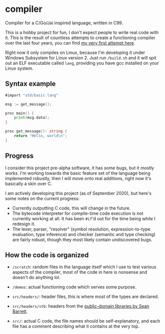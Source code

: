 # compiler
Compiler for a C/Go/Jai inspired language, written in C99.

This is a hobby project for fun, I don't expect people to write real code with it. This is the result of countless attempts to create a functioning compiler over the last four years, you can find [my very first attempt here](https://github.com/anthony-y/sail-lang).

Right now it only compiles on Linux, because I'm developing it under Windows Subsystem for Linux version 2. Just run `/build.sh` and it will spit out an ELF executable called `lang`, providing you have gcc installed on your Linux system.

## Syntax example

```go
#import "std/basic.lang"

msg := get_message();

proc main() {
	print(msg.data);
}

proc get_message(): string {
    return "Hello, world\n";
}
```

## Progress

I consider this project pre-alpha software, it has some bugs, but it mostly works. I'm working towards the basic feature set of the language being implemented robustly, then I will move onto real additions, right now it's basically a skin over C.

I am actively developing this project (as of September 2020), but here's some notes on the current progress:

- Currently outputting C code, this will change in the future.
- The bytecode interpreter for compile-time code execution is not currently working at all. It has been `#if`'d out for the time being while I redesign it.
- The lexer, parser, "resolver" (symbol resolution, expression-to-type evaluation, type inference) and checker (semantic and type checking) are fairly robust, though they most likely contain undiscovered bugs.

## How the code is organized

- `/scratch`: random files in the language itself which I use to test various aspects of the compiler, most of the code in here is nonsense and doesn't do anything lol.

- `/demos`: actual functioning code which serves some purpose.

- `src/headers/`: header files, this is where most of the types are declared.

- `src/headers/stb`: headers from the [public-domain libraries by Sean Barrett](https://github.com/nothings/stb).

- `src/`: actual C code, the file names should be self-explanatory, and each file has a comment describing what it contains at the very top.
